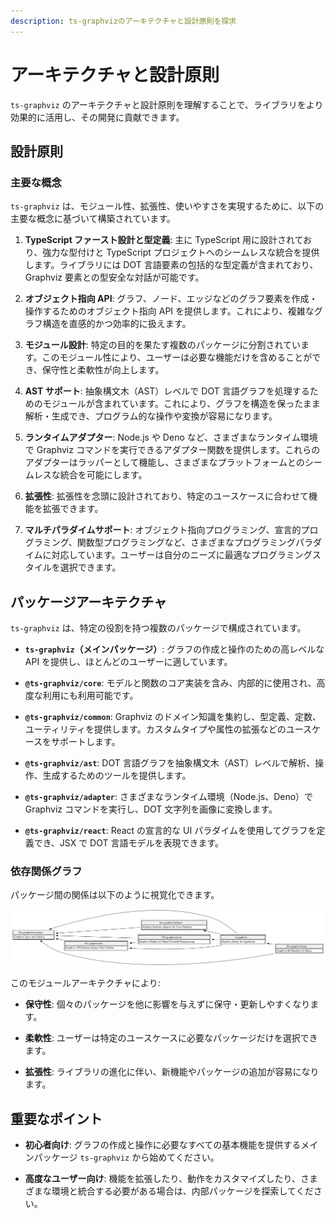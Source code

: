 ```yaml
---
description: ts-graphvizのアーキテクチャと設計原則を探求
---
```

# アーキテクチャと設計原則

`ts-graphviz` のアーキテクチャと設計原則を理解することで、ライブラリをより効果的に活用し、その開発に貢献できます。

## 設計原則

### 主要な概念

`ts-graphviz` は、モジュール性、拡張性、使いやすさを実現するために、以下の主要な概念に基づいて構築されています。

1. **TypeScript ファースト設計と型定義**: 主に TypeScript 用に設計されており、強力な型付けと TypeScript プロジェクトへのシームレスな統合を提供します。ライブラリには DOT 言語要素の包括的な型定義が含まれており、Graphviz 要素との型安全な対話が可能です。

2. **オブジェクト指向 API**: グラフ、ノード、エッジなどのグラフ要素を作成・操作するためのオブジェクト指向 API を提供します。これにより、複雑なグラフ構造を直感的かつ効率的に扱えます。

3. **モジュール設計**: 特定の目的を果たす複数のパッケージに分割されています。このモジュール性により、ユーザーは必要な機能だけを含めることができ、保守性と柔軟性が向上します。

4. **AST サポート**: 抽象構文木（AST）レベルで DOT 言語グラフを処理するためのモジュールが含まれています。これにより、グラフを構造を保ったまま解析・生成でき、プログラム的な操作や変換が容易になります。

5. **ランタイムアダプター**: Node.js や Deno など、さまざまなランタイム環境で Graphviz コマンドを実行できるアダプター関数を提供します。これらのアダプターはラッパーとして機能し、さまざまなプラットフォームとのシームレスな統合を可能にします。

6. **拡張性**: 拡張性を念頭に設計されており、特定のユースケースに合わせて機能を拡張できます。

7. **マルチパラダイムサポート**: オブジェクト指向プログラミング、宣言的プログラミング、関数型プログラミングなど、さまざまなプログラミングパラダイムに対応しています。ユーザーは自分のニーズに最適なプログラミングスタイルを選択できます。

## パッケージアーキテクチャ

`ts-graphviz` は、特定の役割を持つ複数のパッケージで構成されています。

- **`ts-graphviz`（メインパッケージ）**: グラフの作成と操作のための高レベルな API を提供し、ほとんどのユーザーに適しています。

- **`@ts-graphviz/core`**: モデルと関数のコア実装を含み、内部的に使用され、高度な利用にも利用可能です。

- **`@ts-graphviz/common`**: Graphviz のドメイン知識を集約し、型定義、定数、ユーティリティを提供します。カスタムタイプや属性の拡張などのユースケースをサポートします。

- **`@ts-graphviz/ast`**: DOT 言語グラフを抽象構文木（AST）レベルで解析、操作、生成するためのツールを提供します。

- **`@ts-graphviz/adapter`**: さまざまなランタイム環境（Node.js、Deno）で Graphviz コマンドを実行し、DOT 文字列を画像に変換します。

- **`@ts-graphviz/react`**: React の宣言的な UI パラダイムを使用してグラフを定義でき、JSX で DOT 言語モデルを表現できます。

### 依存関係グラフ

パッケージ間の関係は以下のように視覚化できます。

![依存関係グラフ](./img/dependency-graph.svg)

このモジュールアーキテクチャにより:

- **保守性**: 個々のパッケージを他に影響を与えずに保守・更新しやすくなります。

- **柔軟性**: ユーザーは特定のユースケースに必要なパッケージだけを選択できます。

- **拡張性**: ライブラリの進化に伴い、新機能やパッケージの追加が容易になります。

## 重要なポイント

- **初心者向け**: グラフの作成と操作に必要なすべての基本機能を提供するメインパッケージ `ts-graphviz` から始めてください。

- **高度なユーザー向け**: 機能を拡張したり、動作をカスタマイズしたり、さまざまな環境と統合する必要がある場合は、内部パッケージを探索してください。
